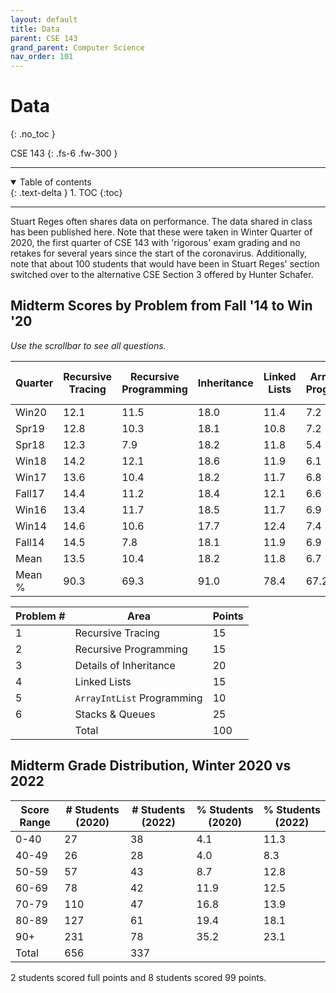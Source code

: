 ```yaml
---
layout: default
title: Data
parent: CSE 143
grand_parent: Computer Science
nav_order: 101
---
```


# Data
{: .no_toc }

CSE 143
{: .fs-6 .fw-300 }

---

<details open markdown="block">
  <summary>
    Table of contents
  </summary>
  {: .text-delta }
1. TOC
{:toc}
</details>

---

Stuart Reges often shares data on performance. The data shared in class has been published here. Note that these were taken in Winter Quarter of 2020, the first quarter of CSE 143 with 'rigorous' exam grading and no retakes for several years since the start of the coronavirus. Additionally, note that about 100 students that would have been in Stuart Reges' section switched over to the alternative CSE Section 3 offered by Hunter Schafer.

## Midterm Scores by Problem from Fall '14 to Win '20

*Use the scrollbar to see all questions.*

| Quarter | Recursive Tracing | Recursive Programming | Inheritance | Linked Lists | ArrayIntList Programming | Stacks & Queues | Total |
| --- | --- | --- | --- | --- | --- | --- | --- |
| Win20 | 12.1 | 11.5 | 18.0 | 11.4 | 7.2 | 18.1 | 78.2 |
| Spr19 | 12.8 | 10.3 | 18.1 | 10.8 | 7.2 | 14.6 | 73.8 |
| Spr18 | 12.3 | 7.9 | 18.2 | 11.8 | 5.4 | 16.1 | 71.7 |
| Win18 |14.2 | 12.1 | 18.6 | 11.9 | 6.1 | 17.1 | 79.9 |
| Win17 | 13.6 | 10.4 | 18.2 | 11.7 | 6.8 | 15.8 | 76.6 |
| Fall17 | 14.4 | 11.2 | 18.4 | 12.1 | 6.6 | 18.7 | 81.4 |
| Win16 | 13.4 | 11.7 | 18.5 | 11.7 | 6.9 | 19.9 | 82.2 |
| Win14 | 14.6 | 10.6 | 17.7 | 12.4 | 7.4 | 14.7 | 77.3 |
| Fall14 | 14.5 | 7.8 | 18.1 | 11.9 | 6.9 | 20.7 | 79.9 |
| Mean | 13.5 | 10.4 | 18.2 | 11.8 | 6.7 | 17.3 | 77.9 |
| Mean % | 90.3 | 69.3 | 91.0 | 78.4 | 67.2 | 69.2 | 77.9 |


| Problem # | Area | Points |
| --- | --- | --- |
| 1 | Recursive Tracing | 15 |
| 2 | Recursive Programming | 15 |
| 3 | Details of Inheritance | 20 |
| 4 | Linked Lists | 15 |
| 5 | `ArrayIntList` Programming | 10 |
| 6 | Stacks & Queues | 25 |
| | Total | 100 |

## Midterm Grade Distribution, Winter 2020 vs 2022

| Score Range | # Students (2020) | # Students (2022) | % Students (2020) | % Students (2022) |
| --- | --- | --- | --- | --- |
| 0-40 | 27 | 38 | 4.1 | 11.3 |
| 40-49 | 26 | 28 | 4.0 | 8.3 |
| 50-59 | 57 | 43 | 8.7 | 12.8 |
| 60-69 | 78 | 42 | 11.9 | 12.5 |
| 70-79 | 110 | 47 | 16.8 | 13.9 |
| 80-89 | 127 | 61 | 19.4 | 18.1 |
| 90+ | 231 | 78 | 35.2 | 23.1 |
| Total | 656 | 337 | | |

2 students scored full points and 8 students scored 99 points.
